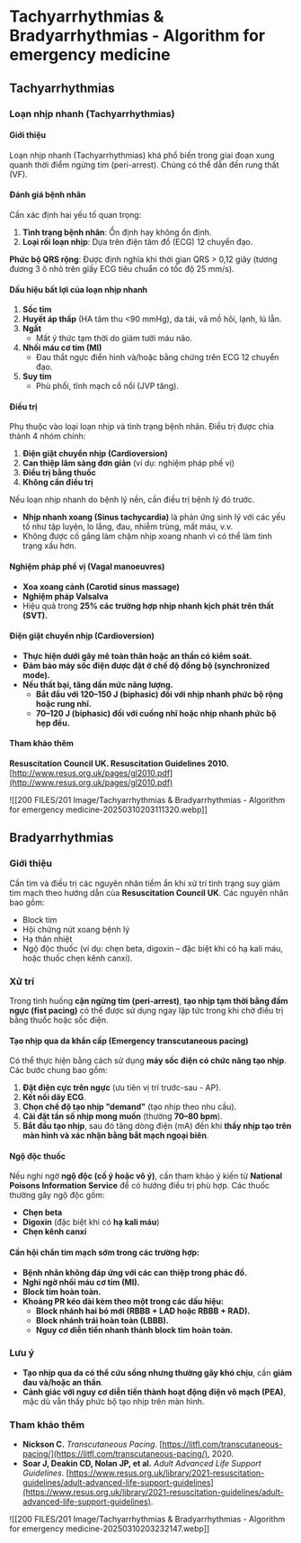 # Tachyarrhythmias & Bradyarrhythmias - Algorithm for emergency medicine
## Tachyarrhythmias

### **Loạn nhịp nhanh (Tachyarrhythmias)**

#### **Giới thiệu**

Loạn nhịp nhanh (Tachyarrhythmias) khá phổ biến trong giai đoạn xung quanh thời điểm ngừng tim (peri-arrest). Chúng có thể dẫn đến rung thất (VF).

#### **Đánh giá bệnh nhân**

Cần xác định hai yếu tố quan trọng:

1. **Tình trạng bệnh nhân**: Ổn định hay không ổn định.
2. **Loại rối loạn nhịp**: Dựa trên điện tâm đồ (ECG) 12 chuyển đạo.

**Phức bộ QRS rộng**: Được định nghĩa khi thời gian QRS > 0,12 giây (tương đương 3 ô nhỏ trên giấy ECG tiêu chuẩn có tốc độ 25 mm/s).

#### **Dấu hiệu bất lợi của loạn nhịp nhanh**

1. **Sốc tim**
2. **Huyết áp thấp** (HA tâm thu <90 mmHg), da tái, vã mồ hôi, lạnh, lú lẫn.
3. **Ngất**
    - Mất ý thức tạm thời do giảm tưới máu não.
4. **Nhồi máu cơ tim (MI)**
    - Đau thắt ngực điển hình và/hoặc bằng chứng trên ECG 12 chuyển đạo.
5. **Suy tim**
    - Phù phổi, tĩnh mạch cổ nổi (JVP tăng).

#### **Điều trị**

Phụ thuộc vào loại loạn nhịp và tình trạng bệnh nhân. Điều trị được chia thành 4 nhóm chính:

1. **Điện giật chuyển nhịp (Cardioversion)**
2. **Can thiệp lâm sàng đơn giản** (ví dụ: nghiệm pháp phế vị)
3. **Điều trị bằng thuốc**
4. **Không cần điều trị**

Nếu loạn nhịp nhanh do bệnh lý nền, cần điều trị bệnh lý đó trước.

- **Nhịp nhanh xoang (Sinus tachycardia)** là phản ứng sinh lý với các yếu tố như tập luyện, lo lắng, đau, nhiễm trùng, mất máu, v.v.
- Không được cố gắng làm chậm nhịp xoang nhanh vì có thể làm tình trạng xấu hơn.

#### **Nghiệm pháp phế vị (Vagal manoeuvres)**

- **Xoa xoang cảnh (Carotid sinus massage)**
- **Nghiệm pháp Valsalva**
- Hiệu quả trong **25% các trường hợp nhịp nhanh kịch phát trên thất (SVT).**

#### **Điện giật chuyển nhịp (Cardioversion)**

- **Thực hiện dưới gây mê toàn thân hoặc an thần có kiểm soát.**
- **Đảm bảo máy sốc điện được đặt ở chế độ đồng bộ (synchronized mode).**
- **Nếu thất bại, tăng dần mức năng lượng.**
    - **Bắt đầu với 120–150 J (biphasic) đối với nhịp nhanh phức bộ rộng hoặc rung nhĩ.**
    - **70–120 J (biphasic) đối với cuồng nhĩ hoặc nhịp nhanh phức bộ hẹp đều.**

#### **Tham khảo thêm**

**Resuscitation Council UK. Resuscitation Guidelines 2010.**  
[http://www.resus.org.uk/pages/gl2010.pdf](http://www.resus.org.uk/pages/gl2010.pdf)


![[200 FILES/201 Image/Tachyarrhythmias & Bradyarrhythmias - Algorithm for emergency medicine-20250310203111320.webp]]

## Bradyarrhythmias

### **Giới thiệu**  
Cần tìm và điều trị các nguyên nhân tiềm ẩn khi xử trí tình trạng suy giảm tim mạch theo hướng dẫn của **Resuscitation Council UK**. Các nguyên nhân bao gồm:  
- Block tim  
- Hội chứng nút xoang bệnh lý  
- Hạ thân nhiệt  
- Ngộ độc thuốc (ví dụ: chẹn beta, digoxin – đặc biệt khi có hạ kali máu, hoặc thuốc chẹn kênh canxi).  

### **Xử trí**  
Trong tình huống **cận ngừng tim (peri-arrest)**, **tạo nhịp tạm thời bằng đấm ngực (fist pacing)** có thể được sử dụng ngay lập tức trong khi chờ điều trị bằng thuốc hoặc sốc điện.  

#### **Tạo nhịp qua da khẩn cấp (Emergency transcutaneous pacing)**  
Có thể thực hiện bằng cách sử dụng **máy sốc điện có chức năng tạo nhịp**. Các bước chung bao gồm:  
1. **Đặt điện cực trên ngực** (ưu tiên vị trí trước-sau - AP).  
2. **Kết nối dây ECG**.  
3. **Chọn chế độ tạo nhịp "demand"** (tạo nhịp theo nhu cầu).  
4. **Cài đặt tần số nhịp mong muốn** (thường **70–80 bpm**).  
5. **Bắt đầu tạo nhịp**, sau đó tăng dòng điện (mA) đến khi **thấy nhịp tạo trên màn hình và xác nhận bằng bắt mạch ngoại biên**.  

#### **Ngộ độc thuốc**  
Nếu nghi ngờ **ngộ độc (cố ý hoặc vô ý)**, cần tham khảo ý kiến từ **National Poisons Information Service** để có hướng điều trị phù hợp. Các thuốc thường gây ngộ độc gồm:  
- **Chẹn beta**  
- **Digoxin** (đặc biệt khi có **hạ kali máu**)  
- **Chẹn kênh canxi**  

#### **Cần hội chẩn tim mạch sớm trong các trường hợp:**  
- **Bệnh nhân không đáp ứng với các can thiệp trong phác đồ.**  
- **Nghi ngờ nhồi máu cơ tim (MI).**  
- **Block tim hoàn toàn.**  
- **Khoảng PR kéo dài kèm theo một trong các dấu hiệu:**  
  - **Block nhánh hai bó mới (RBBB + LAD hoặc RBBB + RAD).**  
  - **Block nhánh trái hoàn toàn (LBBB).**  
  - **Nguy cơ diễn tiến nhanh thành block tim hoàn toàn.**  

### **Lưu ý**  
- **Tạo nhịp qua da có thể cứu sống nhưng thường gây khó chịu**, cần **giảm đau và/hoặc an thần**.  
- **Cảnh giác với nguy cơ diễn tiến thành hoạt động điện vô mạch (PEA)**, mặc dù vẫn thấy phức bộ tạo nhịp trên màn hình.  

### **Tham khảo thêm**  
- **Nickson C.** *Transcutaneous Pacing*. [https://litfl.com/transcutaneous-pacing/](https://litfl.com/transcutaneous-pacing/), 2020.  
- **Soar J, Deakin CD, Nolan JP, et al.** *Adult Advanced Life Support Guidelines*. [https://www.resus.org.uk/library/2021-resuscitation-guidelines/adult-advanced-life-support-guidelines](https://www.resus.org.uk/library/2021-resuscitation-guidelines/adult-advanced-life-support-guidelines).

![[200 FILES/201 Image/Tachyarrhythmias & Bradyarrhythmias - Algorithm for emergency medicine-20250310203232147.webp]]